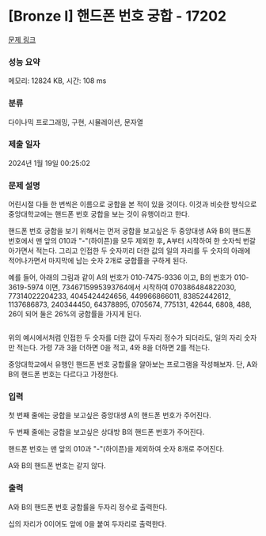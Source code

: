 # [Bronze I] 핸드폰 번호 궁합 - 17202 

[문제 링크](https://www.acmicpc.net/problem/17202) 

### 성능 요약

메모리: 12824 KB, 시간: 108 ms

### 분류

다이나믹 프로그래밍, 구현, 시뮬레이션, 문자열

### 제출 일자

2024년 1월 19일 00:25:02

### 문제 설명

<p>어린시절 다들 한 번씩은 이름으로 궁합을 본 적이 있을 것이다. 이것과 비슷한 방식으로 중앙대학교에는 핸드폰 번호 궁합을 보는 것이 유행이라고 한다.</p>

<p>핸드폰 번호 궁합을 보기 위해서는 먼저 궁합을 보고싶은 두 중앙대생 A와 B의 핸드폰 번호에서 맨 앞의 010과 "-"(하이픈)을 모두 제외한 후<strong>, </strong>A부터 시작하여 한 숫자씩 번갈아가면서 적는다. 그리고 인접한 두 숫자끼리 더한 값의 일의 자리를 두 숫자의 아래에 적어나가면서 마지막에 남는 숫자 2개로 궁합률을 구하게 된다.</p>

<p>예를 들어, 아래의 그림과 같이 A의 번호가 010-7475-9336 이고, B의 번호가 010-3619-5974 이면, 7346715995393764에서 시작하여 070386484822030, 77314022204233, 4045424424656, 449966866011, 83852442612, 1137686873, 240344450, 64378895, 0705674, 775131, 42644, 6808, 488, 26이 되어 둘은 26%의 궁합률을 가지게 된다.</p>

<p style="text-align: center;"><img alt="" src=""></p>

<p>위의 예시에서처럼 인접한 두 숫자를 더한 값이 두자리 정수가 되더라도, 일의 자리 숫자만 적는다. 가령 7과 3을 더하면 0을 적고, 4와 8을 더하면 2를 적는다.</p>

<p>중앙대학교에서 유행인 핸드폰 번호 궁합률을 알아보는 프로그램을 작성해보자. 단, A와 B의 핸드폰 번호는 다르다고 가정한다.</p>

### 입력 

 <p>첫 번째 줄에는 궁합을 보고싶은 중앙대생 A의 핸드폰 번호가 주어진다.</p>

<p>두 번째 줄에는 궁합을 보고싶은 상대방 B의 핸드폰 번호가 주어진다.</p>

<p>핸드폰 번호는 맨 앞의 010과 "-"(하이픈)을 제외하여 숫자 8개로 주어진다.</p>

<p>A와 B의 핸드폰 번호는 같지 않다.</p>

### 출력 

 <p>A와 B의 핸드폰 번호 궁합률을 두자리 정수로 출력한다.</p>

<p>십의 자리가 0이어도 앞에 0을 붙여 두자리로 출력한다.</p>

